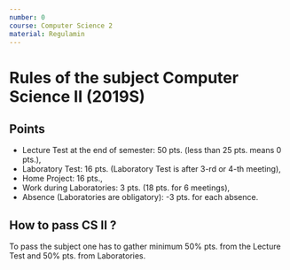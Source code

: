 ```yaml
---
number: 0
course: Computer Science 2
material: Regulamin
---
```


# Rules of the subject Computer Science II (2019S)
  
## Points
- Lecture Test at the end of semester: 50 pts. (less than 25 pts. means 0 pts.),
- Laboratory Test: 16 pts. (Laboratory Test is after 3-rd or 4-th meeting),
- Home Project: 16 pts.,
- Work during Laboratories: 3 pts. (18 pts. for 6 meetings),
- Absence (Laboratories are obligatory): -3 pts. for each absence.

## How to pass CS II ?
To pass the subject one has to gather minimum 50% pts. from the Lecture Test  and 50% pts. from Laboratories.
